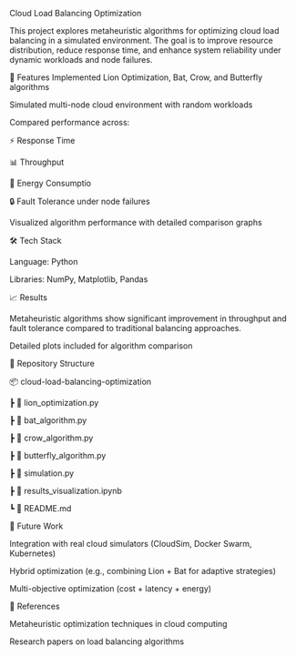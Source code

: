 Cloud Load Balancing Optimization

This project explores metaheuristic algorithms for optimizing cloud load balancing in a simulated environment. The goal is to improve resource distribution, reduce response time, and enhance system reliability under dynamic workloads and node failures.

🚀 Features
Implemented Lion Optimization, Bat, Crow, and Butterfly algorithms

Simulated multi-node cloud environment with random workloads


Compared performance across:

⚡ Response Time

📊 Throughput

🔋 Energy Consumptio

🔒 Fault Tolerance under node failures

Visualized algorithm performance with detailed comparison graphs


🛠️ Tech Stack

Language: Python

Libraries: NumPy, Matplotlib, Pandas

📈 Results

Metaheuristic algorithms show significant improvement in throughput and fault tolerance compared to traditional balancing approaches.

Detailed plots included for algorithm comparison

📂 Repository Structure

📦 cloud-load-balancing-optimization

 ┣ 📜 lion_optimization.py

 ┣ 📜 bat_algorithm.py

 ┣ 📜 crow_algorithm.py

 ┣ 📜 butterfly_algorithm.py

 ┣ 📜 simulation.py

 ┣ 📜 results_visualization.ipynb

 ┗ 📜 README.md

🔮 Future Work

Integration with real cloud simulators (CloudSim, Docker Swarm, Kubernetes)

Hybrid optimization (e.g., combining Lion + Bat for adaptive strategies)

Multi-objective optimization (cost + latency + energy)

📌 References

Metaheuristic optimization techniques in cloud computing

Research papers on load balancing algorithms
